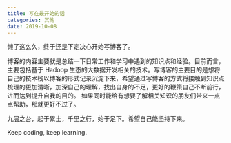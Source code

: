 ```yaml
---
title: 写在最开始的话
categories: 其他
date: 2019-10-08
---
```


懒了这么久，终于还是下定决心开始写博客了。

博客的内容主要就是总结一下日常工作和学习中遇到的知识点和经验。目前而言，主要包括基于 Hadoop 生态的大数据开发相关的技术。写博客的主要目的是想将自己的技术栈以博客的形式记录沉淀下来，希望通过写博客的方式将接触到知识点梳理的更加清晰，加深自己的理解，找出自身的不足，更好的鞭策自己不断前行，进而达到提升自我的目的。 如果同时能给有想要了解相关知识的朋友们带来一点点帮助，那就更好不过了。

九层之台，起于累土，千里之行，始于足下。希望自己能坚持下来。

Keep coding, keep learning.
